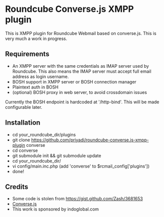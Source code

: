 Roundcube Converse.js XMPP plugin 
=================================

This is XMPP plugin for Roundcube Webmail based on converse.js. This is very
much a work in progress.

Requirements
------------
* An XMPP server with the same credentials as IMAP server used by Roundcube. This also means the IMAP server must accept full email address as login username.
* BOSH support in XMPP server or BOSH connection manager
* Plaintext auth in BOSH
* (optional) BOSH proxy in web server, to avoid crossdomain issues

Currently the BOSH endpoint is hardcoded at '/http-bind'. This will be made
configurable later.

Installation
------------
* cd your_roundcube_dir/plugins
* git clone https://github.com/priyadi/roundcube-converse.js-xmpp-plugin converse
* cd converse
* git submodule init && git submodule update
* cd your_roundcube_dir/
* vi config/main.inc.php (add 'converse' to $rcmail_config['plugins'])
* done!

Credits
-------
* Some code is stolen from https://gist.github.com/Zash/3681653
* [Converse.js](http://conversejs.org)
* This work is sponsored by indoglobal.com
